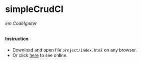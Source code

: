 # simpleCrudCI
###### em CodeIgniter
#### Instruction
* Download and open file `project/index.html` on any browser.
* Or click [here](https://goo.gl/v1QgTv) to see online.
